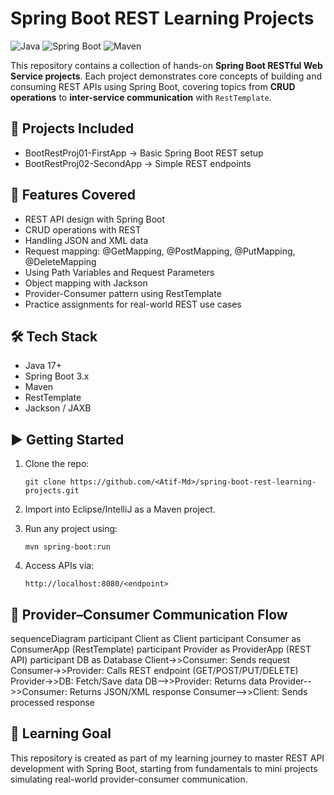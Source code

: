 # Spring Boot REST Learning Projects

![Java](https://img.shields.io/badge/Java-17+-blue) ![Spring Boot](https://img.shields.io/badge/Spring_Boot-3.x-brightgreen) ![Maven](https://img.shields.io/badge/Maven-3.x-red)

This repository contains a collection of hands-on **Spring Boot RESTful Web Service projects**. Each project demonstrates core concepts of building and consuming REST APIs using Spring Boot, covering topics from **CRUD operations** to **inter-service communication** with `RestTemplate`.

## 📂 Projects Included
- BootRestProj01-FirstApp → Basic Spring Boot REST setup
- BootRestProj02-SecondApp → Simple REST endpoints


## 🚀 Features Covered
- REST API design with Spring Boot
- CRUD operations with REST
- Handling JSON and XML data
- Request mapping: @GetMapping, @PostMapping, @PutMapping, @DeleteMapping
- Using Path Variables and Request Parameters
- Object mapping with Jackson
- Provider-Consumer pattern using RestTemplate
- Practice assignments for real-world REST use cases

## 🛠️ Tech Stack
- Java 17+
- Spring Boot 3.x
- Maven
- RestTemplate
- Jackson / JAXB

## ▶️ Getting Started
1. Clone the repo:

   ```git clone https://github.com/<Atif-Md>/spring-boot-rest-learning-projects.git```

2. Import into Eclipse/IntelliJ as a Maven project.
3. Run any project using:

   ```mvn spring-boot:run```
5. Access APIs via:

   ```http://localhost:8080/<endpoint>```

## 🔗 Provider–Consumer Communication Flow
sequenceDiagram
    participant Client as Client
    participant Consumer as ConsumerApp (RestTemplate)
    participant Provider as ProviderApp (REST API)
    participant DB as Database
    Client->>Consumer: Sends request
    Consumer->>Provider: Calls REST endpoint (GET/POST/PUT/DELETE)
    Provider->>DB: Fetch/Save data
    DB-->>Provider: Returns data
    Provider-->>Consumer: Returns JSON/XML response
    Consumer-->>Client: Sends processed response

## 📘 Learning Goal
This repository is created as part of my learning journey to master REST API development with Spring Boot, starting from fundamentals to mini projects simulating real-world provider-consumer communication.
